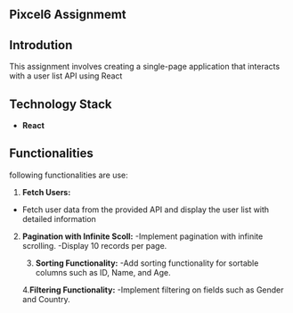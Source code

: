 ## Pixcel6 Assignmemt

## Introdution

This assignment involves creating a single-page application that interacts with a user list API using React

## Technology Stack

- **React**

## Functionalities

following functionalities are use:

1. **Fetch Users:**

- Fetch user data from the provided API and display the user list with detailed information

2. **Pagination with Infinite Scoll:**
   -Implement pagination with infinite scrolling.
   -Display 10 records per page.

   3. **Sorting Functionality:**
    -Add sorting functionality for sortable columns such as ID, Name, and Age.

    4.**Filtering Functionality:**
    -Implement filtering on fields such as Gender and Country.



